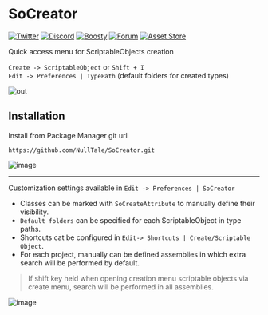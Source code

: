 # SoCreator

[![Twitter](https://img.shields.io/badge/Follow-Twitter?logo=twitter&color=white)](https://twitter.com/NullTale)
[![Discord](https://img.shields.io/badge/Discord-Discord?logo=discord&color=white)](https://discord.gg/CkdQvtA5un)
[![Boosty](https://img.shields.io/badge/Support-Boosty?logo=boosty&color=white)](https://boosty.to/nulltale)
[![Forum](https://img.shields.io/badge/Forum-asd?logo=ChatBot&color=blue)](https://forum.unity.com/threads/1351019/)
[![Asset Store](https://img.shields.io/badge/Asset%20Store-asd?logo=Unity&color=red)](https://assetstore.unity.com/packages/tools/utilities/228650)

Quick access menu for ScriptableObjects creation<br>

`Create -> ScriptableObject` or `Shift + I`<br>
`Edit -> Preferences | TypePath` (default folders for created types)

![out](https://user-images.githubusercontent.com/1497430/191845515-311216d0-57c3-4294-8b69-0bf226fab911.gif)

## Installation
Install from Package Manager git url 
```
https://github.com/NullTale/SoCreator.git
```

![image](https://user-images.githubusercontent.com/1497430/181345613-b81a77c6-c449-4b19-ab1e-88b1ef06f6fc.png)

-----
Customization settings available in `Edit -> Preferences | SoCreator`

* Classes can be marked with `SoCreateAttribute` to manually define their visibility.
* `Default folders` can be specified for each ScriptableObject in type paths.
* Shortcuts cat be configured in `Edit-> Shortcuts | Create/Scriptable Object`.
* For each project, manually can be defined assemblies in which extra search will be performed by default.

> If shift key held when opening creation menu scriptable objects via create menu, search will be performed in all assemblies.

![image](https://github.com/NullTale/SoCreator/assets/1497430/7eeecd55-8e15-4168-adb4-6e6ebf462119)
